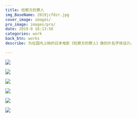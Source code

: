 ```yaml
---
title: 检察方的罪人
img_BaseName: 2019jcfdzr.jpg
cover_image: images/
pro_image: images/pro/
date: 2019-8 16:13:56
categories: work
back_btn: works
describe: 为在国内上映的日本电影《检察方的罪人》做的片名字体设计。

---
```


![](https://waterpatch.oss-cn-guangzhou.aliyuncs.com/2019-kensatu/1.jpg)

![](https://waterpatch.oss-cn-guangzhou.aliyuncs.com/2019-kensatu/%E5%89%A7%E7%85%A7.jpg)

![](https://waterpatch.oss-cn-guangzhou.aliyuncs.com/2019-kensatu/cm-small.jpg)

![](https://waterpatch.oss-cn-guangzhou.aliyuncs.com/2019-kensatu/2.jpg)

![](https://waterpatch.oss-cn-guangzhou.aliyuncs.com/2019-kensatu/3.jpg)

![](https://waterpatch.oss-cn-guangzhou.aliyuncs.com/2019-kensatu/red-black.jpg)


